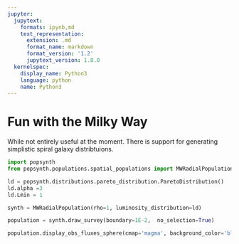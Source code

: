 ```yaml
---
jupyter:
  jupytext:
    formats: ipynb,md
    text_representation:
      extension: .md
      format_name: markdown
      format_version: '1.2'
      jupytext_version: 1.8.0
  kernelspec:
    display_name: Python3
    language: python
    name: Python3
---
```


# Fun with the Milky Way

While not entirely useful at the moment. There is support for generating simplistic spiral galaxy distribtuions.

```python
import popsynth
from popsynth.populations.spatial_populations import MWRadialPopulation
```

```python
ld = popsynth.distributions.pareto_distribution.ParetoDistribution()
ld.alpha =3
ld.Lmin = 1
```

```python
synth = MWRadialPopulation(rho=1, luminosity_distribution=ld)
```

```python
population = synth.draw_survey(boundary=1E-2,  no_selection=True)
```

```python
population.display_obs_fluxes_sphere(cmap='magma', background_color='black', size=.1);
```

```python

```
